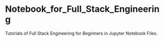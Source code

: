# Notebook_for_Full_Stack_Engineering
Tutorials of Full Stack Engineering for Beginners in Jupyter Notebook Files.
